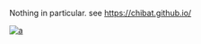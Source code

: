 Nothing in particular. see https://chibat.github.io/

<a href="https://chibat.github.io/" target="_blank">![a](https://img.shields.io/badge/build-passing-brightgreen)</a>
